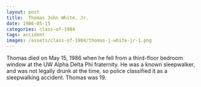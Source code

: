 ```yaml
---
layout: post
title:  Thomas John White, Jr.
date: 1986-05-15
categories: class-of-1984
tags: accident
images: /assets/class-of-1984/thomas-j-white-jr-1.png
---
```

Thomas died on May 15, 1986 when he fell from a third-floor bedroom window at the UW Alpha Delta Phi fraternity. He was a known sleepwalker, and was not legally drunk at the time, so police classified it as a sleepwalking accident. Thomas was 19.
